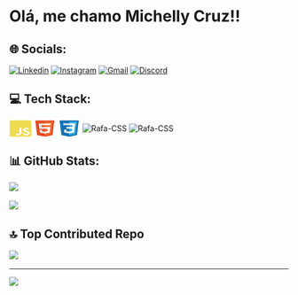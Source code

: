 # Olá, me chamo Michelly Cruz!! 

## 🌐 Socials:
[![Linkedin](https://img.shields.io/badge/LinkedIn-0077B5?style=for-the-badge&logo=linkedin&logoColor=white)](https://www.linkedin.com/in/michelly-cruz-de-souza-996766206/)
[![Instagram](https://img.shields.io/badge/Instagram-E4405F?style=for-the-badge&logo=instagram&logoColor=white)](https://www.instagram.com/michxcrz00/)
[![Gmail](https://img.shields.io/badge/Gmail-D14836?style=for-the-badge&logo=gmail&logoColor=white)](michxcrz@gmail.com)
[![Discord](https://img.shields.io/badge/Discord-7289DA?style=for-the-badge&logo=discord&logoColor=white)](michxcrz)

## 💻 Tech Stack:

<div style="display: inline_block">
  <img align="center" alt="Rafa-Js" height="30" width="40" src="https://raw.githubusercontent.com/devicons/devicon/master/icons/javascript/javascript-plain.svg">
  <img align="center" alt="Rafa-HTML" height="30" width="40" src="https://raw.githubusercontent.com/devicons/devicon/master/icons/html5/html5-original.svg">
  <img align="center" alt="Rafa-CSS" height="30" width="40" src="https://raw.githubusercontent.com/devicons/devicon/master/icons/css3/css3-original.svg">
  <img align="center" alt="Rafa-CSS" height="70" width="80" src="https://cdn.jsdelivr.net/gh/devicons/devicon/icons/mysql/mysql-original-wordmark.svg" />
  <img align="center" alt="Rafa-CSS" height="10" width="20" src="https://cdn.jsdelivr.net/gh/devicons/devicon/icons/typescript/typescript-original.svg" />
</div>
  
## 📊 GitHub Stats:
<!--![](https://github-readme-stats.vercel.app/api?username=michellycruz&theme=tokyonight&hide_border=false&include_all_commits=false&count_private=false)-->
![](https://github-readme-streak-stats.herokuapp.com/?user=michellycruz&theme=tokyonight&hide_border=false)

![](https://github-readme-stats.vercel.app/api/top-langs/?username=michellycruz&theme=tokyonight&hide_border=false&include_all_commits=false&count_private=false&layout=compact)

## 🔝 Top Contributed Repo
![](https://github-contributor-stats.vercel.app/api?username=michellycruz&limit=5&theme=tokyonight&combine_all_yearly_contributions=true)

---
[![](https://visitcount.itsvg.in/api?id=michellycruz&icon=6&color=6)](https://visitcount.itsvg.in)
